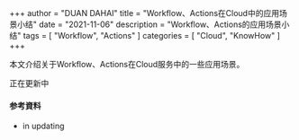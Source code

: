 +++
author = "DUAN DAHAI"
title = "Workflow、Actions在Cloud中的应用场景小结"
date = "2021-11-06"
description = "Workflow、Actions的应用场景小结"
tags = [
    "Workflow",
    "Actions"
]
categories = [
    "Cloud",
    "KnowHow"
]
+++

本文介绍关于Workflow、Actions在Cloud服务中的一些应用场景。

正在更新中



#### 参考資料
* in updating